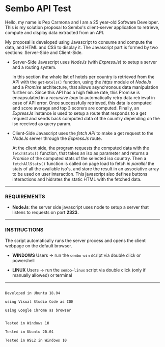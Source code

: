 # Sembo API Test

Hello, my name is Pep Carmona and I am a 25 year-old Software Developer. This is my solution proposal to Sembo's
client-server application to retrieve, compute and display data extracted from an API.

My proposal is developed using Javascript to consume and compute the data, and HTML and CSS to display it.
The Javascript part is formed by two sections: Server-Side and Client-Side.

* Server-Side Javascript uses _NodeJs_ (with _ExpressJs_) to setup a server and a routing system. 

    In this section the whole list of hotels per country is retrieved from the API with the `getHotels()` function, 
    using the _https_ module of _NodeJs_ and a _Promise_ architecture, that allows asynchronous data manipulation further on. 
    Since this API has a high feilure rate, this Promise is encapsulated in a _recursive loop_ to automatically
    retry data retrieval in case of API error. Once successfully retrieved, this data is computed and score 
    average and top 3 scorers are computed. Finally, an _ExpressJs_ instance is used to setup a route that responds
    to a get request and sends back computed data of the country depending on the iso received as query param.


* Client-Side Javascript uses the _fetch API_ to make a get request to the _NodeJs_ server through the _ExpressJs_ route.

    At the client side, the program requests the computed data with the `fetchStats()` function, that takes an iso
    as parameter and returns a _Promise_ of the computed stats of the selected iso country. Then a `fetchAllStats()`
    function is called on page load to fetch _in parallel_ the stats of all the available iso's, and store the result 
    in an associative array to be used on user interaction. This javascript also defines buttons interactions and
    hidrates the static HTML with the fetched data.


----


###  REQUIREMENTS

- **NodeJs**: the server side javascript uses node to setup a server that listens to requests on port **2323**.


----


### INSTRUCTIONS 

The script automatically runs the server process and opens the client webpage on the default browser.

- **WINDOWS** Users -> run the `sembo-win` script via double click or powershell

- **LINUX** Users   -> run the `sembo-linux` script via double click (only if manually allowed) or terminal


----


                                                                                    Developed in Ubuntu 18.04
                                                                                    using Visual Studio Code as IDE
                                                                                    using Google Chrome as browser

                                                                                    Tested in Windows 10
                                                                                    Tested in Ubuntu 20.04
                                                                                    Tested in WSL2 in Windows 10
